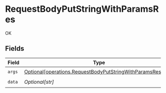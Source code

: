 # RequestBodyPutStringWithParamsRes

OK


## Fields

| Field                                                                                                                              | Type                                                                                                                               | Required                                                                                                                           | Description                                                                                                                        |
| ---------------------------------------------------------------------------------------------------------------------------------- | ---------------------------------------------------------------------------------------------------------------------------------- | ---------------------------------------------------------------------------------------------------------------------------------- | ---------------------------------------------------------------------------------------------------------------------------------- |
| `args`                                                                                                                             | [Optional[operations.RequestBodyPutStringWithParamsResArgs]](undefined/models/operations/requestbodyputstringwithparamsresargs.md) | :heavy_check_mark:                                                                                                                 | N/A                                                                                                                                |
| `data`                                                                                                                             | *Optional[str]*                                                                                                                    | :heavy_check_mark:                                                                                                                 | N/A                                                                                                                                |